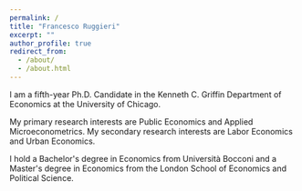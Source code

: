 ```yaml
---
permalink: /
title: "Francesco Ruggieri"
excerpt: ""
author_profile: true
redirect_from: 
  - /about/
  - /about.html
---
```



I am a fifth-year Ph.D. Candidate in the Kenneth C. Griffin Department of Economics at the University of Chicago.

My primary research interests are Public Economics and Applied Microeconometrics. My secondary research interests are Labor Economics and Urban Economics.

I hold a Bachelor's degree in Economics from Università Bocconi and a Master's degree in Economics from the London School of Economics and Political Science.
